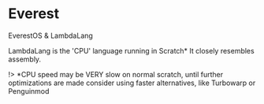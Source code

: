 # Everest
EverestOS & LambdaLang

LambdaLang is the 'CPU' language running in Scratch*
It closely resembles assembly.

!> *CPU speed may be VERY slow on normal scratch, until further optimizations are made consider using faster alternatives, like Turbowarp or Penguinmod
